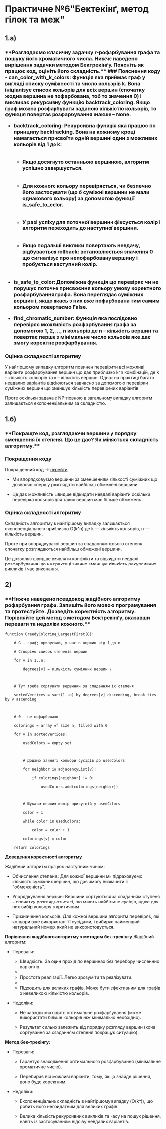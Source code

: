 # Практичне №6"Бектекінґ, метод гілок та меж"

## 1.а) 
<h3>**Розглядаємо класичну задачку r-рофарбування графа та пошуку його хроматичного числа. Нижче наведено вирішення задачки методом Бектрекінґу. Поясніть як працює код, оцініть його складність.**
### Пояснення коду
- can_color_with_k_colors: 
Функція яка приймає граф у вигляді списку суміжності та число кольорів k.
Вона ініціалізує список кольорів для всіх вершин 
(спочатку жодна вершина не пофарбована, тоб то значення 0) 
і викликає рекурсивну функцію backtrack_coloring. 
Якщо граф можна розфарбувати заданою кількістю кольорів, 
то функція повертає розфарбування інакше – None.


- backtrack_coloring:
Рекурсивна функція яка працює по принципу backtracking.
Вона на кожному кроці намагається присвоїти одній вершині один з можливих кольорів 
від 1 до k:<br><br>
  - Якщо досягнуто останньою вершиною, алгоритм успішно завершується. 
  <br><br>

  - Для кожного кольору перевіряється, чи безпечно його застосувати 
  (що б суміжні вершини не мали однакового кольору) 
  за допомогою функції is_safe_to_color.
  <br><br>

  - У разі успіху для поточної вершини фіксується колір і 
  алгоритм переходить до наступної вершини. 
  <br><br>

  - Якщо подальші виклики повертають невдачу, відбувається rollback:
  встановлюється значення 0 що сигналізує про непофарбовану вершину 
  і пробується наступний колір. <br><br>


- is_safe_to_color:
Допоміжна функція що перевіряє чи не порушує поточне присвоєння кольору умову 
коректного розфарбування графа. Вона переглядає суміжних вершин і, 
якщо якась з них вже пофарбована тим самим кольором повертаємо False.

- find_chromatic_number: 
Функція яка послідовно перевіряє можливість розфарбування графа 
за допомогою 1, 2, …, n кольорів де n – кількість вершин
та повертає перше з мінімальне число кольорів
яке дає змогу коректне розфарбування.

### Оцінка складності алгоритму
У найгіршому випадку алгоритм повинен перевірити всі 
можливі варіанти розфарбування вершин
що дає приблизно k^n комбінацій, де 
k – кількість кольорів та n – кількість вершин.
Однак на практиці багато невдалих 
варіантів відсіюються завчасно за допомогою перевірки суміжних вершин
що зменшує кількість перевірених варіантів

Проте оскільки задача є NP-повною в загальному випадку алгоритм залишається експоненціальним за складністю.


## 1.б)
<h3>**Покращте код, розглядаючи вершини у порядку зменшення їх степеня. Що це дає? Як міняється складність алгоритму.**

### Покращення коду
Покращенний код -> [перейти](Task_1b.py)

- Ми впорядковуємо вершини за зменшенням кількості суміжних
що дозволяє спершу розглядати найбільш обмежені вершини.


- Це дає можливість швидше відкидати невдалі варіанти
оскільки перевірка кольорів для таких вершин має більше обмежень.


### Оцінка складності алгоритму
Складність алгоритму в найгіршому випадку залишається експоненціальною приблизно O(k^n)
де k — кількість кольорів, n — кількість вершин.

Проте при впорядкуванні вершин за спаданням їхнього степеня спочатку 
розглядаються найбільш обмежені вершини.

Це дозволяє швидше виявляти конфлікти та відкидати невдалі розфарбування 
що на практиці значно зменшує кількість рекурсивних викликів і час виконання.


## 2)
<h3>**Нижче наведено псевдокод жадібного алгоритму рофарбуання графа. Запишіть його мовою програмування та протестуйте. Дорведіть коректність алгоритму. Порівняйте цей метод з методом Бектрекінґу, вказавши переваги та недоліки кожного.**</h3>


```
function GreedyColoring_LargestFirst(G):

    # G - граф; припускаю, у нас n вершин від 1 до n

    # Створімо список степенів вершин

    for v in 1..n:

        degrees[v] = кількість суміжних вершин v



    # Тут треба сортувати вершинки за спаданням їх степеня

    sortedVertices = sort(1..n) by degrees[v] descending, break ties by v ascending



    # 0 - не пофарбовано

    colorings = array of size n, filled with 0

    for v in sortedVertices:

        usedColors = empty set



        # Додамо зайняті кольори сусідів до usedColors

        for neighbor in adjacencyList[v]:

            if colorings[neighbor] != 0:

                usedColors.add(colorings[neighbor])



        # Шукаєм перший колір присутній у usedColors

        color = 1

        while color in usedColors:

            color = color + 1

        colorings[v] = color

    return colorings
```

**Доведення коректності алгоритму**


Жадібний алгоритм працює наступним чином:
- Обчислення степенів:
Для кожної вершини ми підраховуємо кількість суміжних вершин, що дає змогу визначити її "обмеженість".

- Упорядкування вершин:
Вершини сортуються за спаданням ступеня – спочатку розглядаються ті, що мають найбільше сусідів, адже для них вибір кольору є критичним.

- Призначення кольорів:
Для кожної вершини алгоритм перевіряє, які кольори вже використані її сусідами, і вибирає найменший натуральний номер, який не використовується.

**Порівняння жадібного алгоритму з методом бек-трекінгу**
Жадібний алгоритм:
  - Переваги:
    - Швидкість. За один прохід по вершинах без перебору численних варіантів.
    - 
    - Простота реалізації. Легко зрозуміти та реалізувати.
    - 
    - Підходить для великих графів. Може бути ефективним для графів з невеликою 
    кількістю кольорів.


  - Недоліки:

    - Не завжди знаходить оптимальне розфарбування (може використати більше кольорів
    ніж мінімально необхідно).

    - Результат сильно залежить від порядку розгляду вершин 
    (хоча сортування за спаданням степеня покращує ситуацію).

**Метод бек-трекінгу:**

- Переваги:

  - Гарантує знаходження оптимального розфарбування (мінімальне хроматичне число).

  - Перебирає всі можливі варіанти, тому, якщо знайде рішення, воно буде коректним.

- Недоліки:

  - Експоненціальна складність в найгіршому випадку (O(kⁿ)), що робить його непридатним для великих графів.

  - Велика кількість рекурсивних викликів та часу на пошук рішення, навіть із застосуванням відсіву невдалих варіантів.